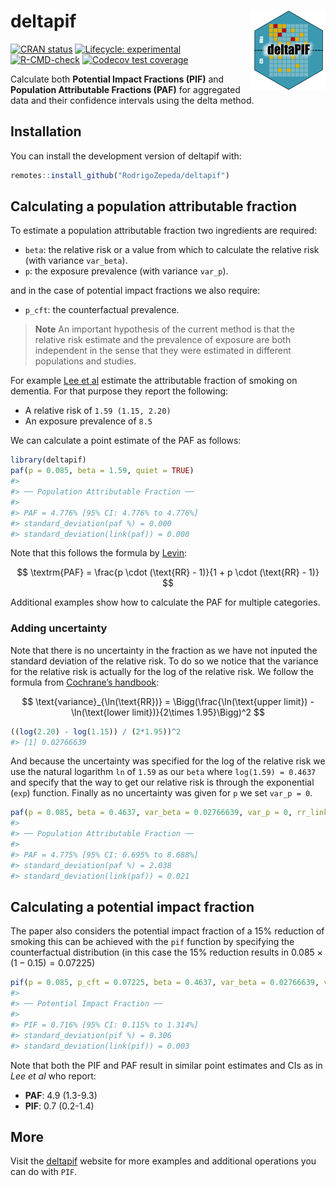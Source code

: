 
<!-- README.md is generated from README.Rmd. Please edit that file -->

# deltapif <img src="man/figures/logo.png" align="right" height="127" alt="The logo of the deltapif method showing an observed and a counterfactual population with coloured squares. A line partitions them in the middle. The image reads 'deltapif'." />

<!-- badges: start -->

[![CRAN
status](https://www.r-pkg.org/badges/version/deltapif)](https://CRAN.R-project.org/package=deltapif)
[![Lifecycle:
experimental](https://img.shields.io/badge/lifecycle-experimental-orange.svg)](https://lifecycle.r-lib.org/articles/stages.html#experimental)
[![R-CMD-check](https://github.com/RodrigoZepeda/deltapif/actions/workflows/R-CMD-check.yaml/badge.svg)](https://github.com/RodrigoZepeda/deltapif/actions/workflows/R-CMD-check.yaml)
[![Codecov test
coverage](https://codecov.io/gh/RodrigoZepeda/pifes/graph/badge.svg)](https://app.codecov.io/gh/RodrigoZepeda/deltapif)
<!-- badges: end -->

Calculate both **Potential Impact Fractions (PIF)** and **Population
Attributable Fractions (PAF)** for aggregated data and their confidence
intervals using the delta method.

## Installation

You can install the development version of deltapif with:

``` r
remotes::install_github("RodrigoZepeda/deltapif")
```

## Calculating a population attributable fraction

To estimate a population attributable fraction two ingredients are
required:

- `beta`: the relative risk or a value from which to calculate the
  relative risk (with variance `var_beta`).
- `p`: the exposure prevalence (with variance `var_p`).

and in the case of potential impact fractions we also require:

- `p_cft`: the counterfactual prevalence.

> **Note** An important hypothesis of the current method is that the
> relative risk estimate and the prevalence of exposure are both
> independent in the sense that they were estimated in different
> populations and studies.

For example [Lee et
al](https://doi.org/10.1001/jamanetworkopen.2022.19672) estimate the
attributable fraction of smoking on dementia. For that purpose they
report the following:

- A relative risk of `1.59 (1.15, 2.20)`
- An exposure prevalence of `8.5`

We can calculate a point estimate of the PAF as follows:

``` r
library(deltapif)
paf(p = 0.085, beta = 1.59, quiet = TRUE)
#> 
#> ── Population Attributable Fraction ──
#> 
#> PAF = 4.776% [95% CI: 4.776% to 4.776%]
#> standard_deviation(paf %) = 0.000
#> standard_deviation(link(paf)) = 0.000
```

Note that this follows the formula by
[Levin](https://doi.org/10.1016/j.gloepi.2021.100062):

$$
\textrm{PAF} = \frac{p \cdot (\text{RR} - 1)}{1 + p \cdot (\text{RR} - 1)}
$$

Additional examples show how to calculate the PAF for multiple
categories.

### Adding uncertainty

Note that there is no uncertainty in the fraction as we have not inputed
the standard deviation of the relative risk. To do so we notice that the
variance for the relative risk is actually for the log of the relative
risk. We follow the formula from [Cochrane’s
handbook](https://handbook-5-1.cochrane.org/chapter_7/7_7_3_2_obtaining_standard_deviations_from_standard_errors_and.htm):

$$
\text{variance}_{\ln(\text{RR})} = \Bigg(\frac{\ln(\text{upper limit}) - \ln(\text{lower limit})}{2\times 1.95}\Bigg)^2
$$

``` r
((log(2.20) - log(1.15)) / (2*1.95))^2
#> [1] 0.02766639
```

And because the uncertainty was specified for the log of the relative
risk we use the natural logarithm `ln` of `1.59` as our `beta` where
`log(1.59) = 0.4637` and specify that the way to get our relative risk
is through the exponential (`exp`) function. Finally as no uncertainty
was given for `p` we set `var_p = 0`.

``` r
paf(p = 0.085, beta = 0.4637, var_beta = 0.02766639, var_p = 0, rr_link = exp)
#> 
#> ── Population Attributable Fraction ──
#> 
#> PAF = 4.775% [95% CI: 0.695% to 8.688%]
#> standard_deviation(paf %) = 2.038
#> standard_deviation(link(paf)) = 0.021
```

## Calculating a potential impact fraction

The paper also considers the potential impact fraction of a 15%
reduction of smoking this can be achieved with the `pif` function by
specifying the counterfactual distribution (in this case the 15%
reduction results in $0.085 \times (1 - 0.15) = 0.07225$)

``` r
pif(p = 0.085, p_cft = 0.07225, beta = 0.4637, var_beta = 0.02766639, var_p = 0, rr_link = exp)
#> 
#> ── Potential Impact Fraction ──
#> 
#> PIF = 0.716% [95% CI: 0.115% to 1.314%]
#> standard_deviation(pif %) = 0.306
#> standard_deviation(link(pif)) = 0.003
```

Note that both the PIF and PAF result in similar point estimates and CIs
as in *Lee et al* who report:

- **PAF**: 4.9 (1.3-9.3)
- **PIF**: 0.7 (0.2-1.4)

## More

Visit the [deltapif](https://rodrigozepeda.github.io/deltapif/) website
for more examples and additional operations you can do with `PIF`.
